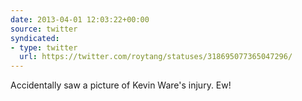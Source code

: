 ```yaml
---
date: 2013-04-01 12:03:22+00:00
source: twitter
syndicated:
- type: twitter
  url: https://twitter.com/roytang/statuses/318695077365047296/
---
```


Accidentally saw a picture of Kevin Ware's injury. Ew!